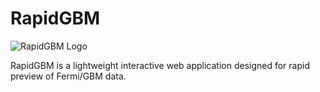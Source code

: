 # RapidGBM

![RapidGBM Logo](https://github.com/user-attachments/assets/ed371fb2-db1f-4c36-b4c3-e2fe691ec306)

RapidGBM is a lightweight interactive web application designed for rapid preview of Fermi/GBM data.

